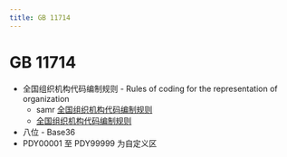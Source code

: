 ```yaml
---
title: GB 11714
---
```


# GB 11714

- 全国组织机构代码编制规则 - Rules of coding for the representation of organization
  - samr [全国组织机构代码编制规则](http://std.samr.gov.cn/gb/search/gbDetailedCNF?id=71F772D778FCD3A7E05397BE0A0AB82A)
  - [全国组织机构代码编制规则](https://www.cods.org.cn/c/2020-10-29/12582.html)
- 八位 - Base36
- PDY00001 至 PDY99999 为自定义区

